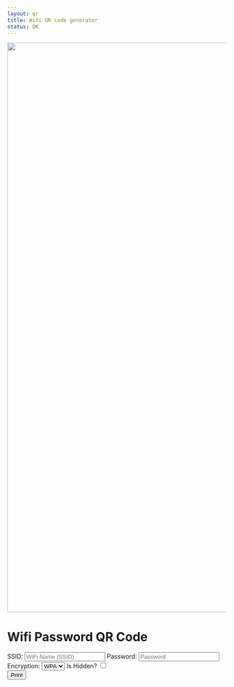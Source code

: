 ```yaml
---
layout: qr
title: Wifi QR code generator
status: OK
---
```


<style>
	#qrcode img {
		mix-blend-mode: multiply;
	}
</style>

<div class="relative flex flex-col justify-center min-h-screen py-6 overflow-hidden bg-gray-50 sm:py-12">
	<img src="https://play.tailwindcss.com/img/beams.jpg" alt="" class="absolute -translate-x-1/2 -translate-y-1/2 top-1/2 left-1/2 max-w-none" width="1308" />
<div class="absolute inset-0 bg-[url(https://play.tailwindcss.com/img/grid.svg)] bg-center [mask-image:linear-gradient(180deg,white,rgba(255,255,255,0))]"></div>
<div class="relative px-6 pt-10 pb-8 bg-white shadow-xl ring-1 ring-gray-900/5 sm:mx-auto sm:max-w-lg sm:rounded-lg sm:px-10">
<div class="max-w-md mx-auto space-y-4">
	<h1 class="text-4xl font-bold">Wifi Password QR Code</h1>
	<form class="flex flex-col space-y-4" id="form">
		<div class="grid grid-cols-1 gap-6">
			<div class="grid grid-cols-1 gap-6 print:hidden">
				<label class="block">
					<span class="text-gray-700">SSID:</span>
					<input class="block w-full mt-1" type="text" id="ssid" placeholder="WiFi Name (SSID)">
				</label>
				<label class="block">
					<span class="text-gray-700">Password:</span>
					<input class="block w-full mt-1" id="password" type="password" placeholder="Password">
				</label>
				<label class="block">
					<span class="text-gray-700">Encryption:</span>
					<select class="block w-full mt-1" id="enc">
						<option>WPA</option>
						<option>WEP</option>
					</select>
				</label>
				<label class="block">
					<span class="text-gray-700">Is Hidden?</span>
					<input class="block mt-1" type="checkbox" id="hidden">
				</label>
			</div>
			<span id="qrcode" class="p-2 mx-auto rounded-xl bg-gradient-to-r from-pink-500 via-teal-500 to-purple-500 ">
			</span>
			<div class="print:hidden">
				<div class="flex flex-row space-x-2 ">
				<button id="print" class="inline-flex items-center justify-center px-4 py-2 text-base font-bold text-white transition-all bg-gray-900 border border-gray-600 max-w-fit rounded-xl hover:text-white hover:bg-sitehost-milford hover:border-sitehost-milford group text-md focus:outline-none focus-visible:ring-2 focus-visible:ring-white focus-visible:ring-offset-2" onclick="window.print()">Print</button>
			</div>
			</div>
		</div>
	</form>
</div>
</div>
</div>